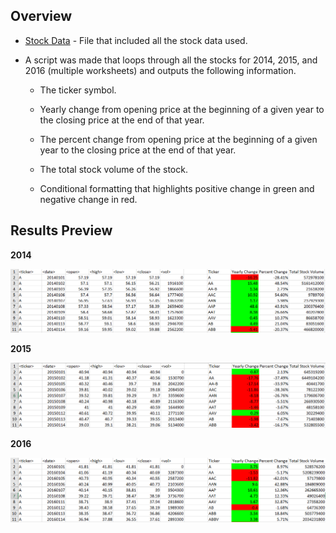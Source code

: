 ## Overview

* [Stock Data](Resources/Multiple_year_stock_data.xlsx) - File that included all the stock data used.

* A script was made that loops through all the stocks for 2014, 2015, and 2016 (multiple worksheets) and outputs the following information.

  * The ticker symbol.

  * Yearly change from opening price at the beginning of a given year to the closing price at the end of that year.

  * The percent change from opening price at the beginning of a given year to the closing price at the end of that year.

  * The total stock volume of the stock.

  * Conditional formatting that highlights positive change in green and negative change in red.
  
 ## Results Preview
  
  **2014**
  
  ![2014](/Images/2014.png)
  
  **2015**
  
  ![2015](/Images/2015.png)
  
  **2016**
  
  ![2016](/Images/2016.png)
